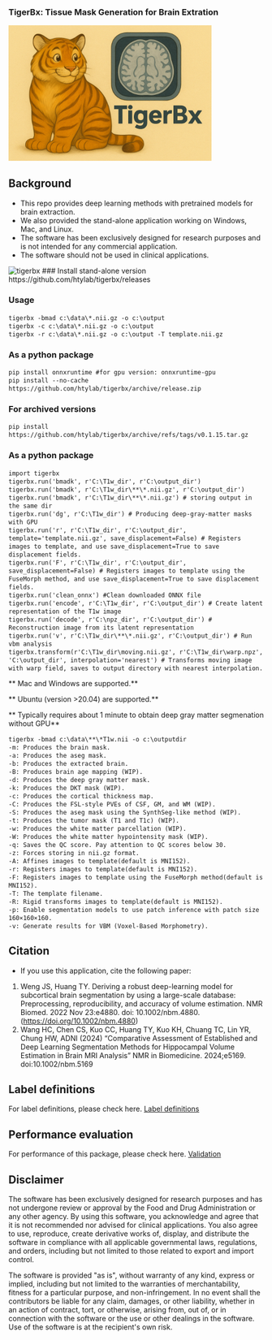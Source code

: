 ### TigerBx: Tissue Mask Generation for Brain Extration
<img src="./doc/team.png" alt="tigerbx" width="400">

## Background

* This repo provides deep learning methods with pretrained models for brain extraction.
* We also provided the stand-alone application working on Windows, Mac, and Linux.
* The software has been exclusively designed for research purposes and is not intended for any commercial application.
* The software should not be used in clinical applications.

<img src="./doc/tigerbx.png" alt="tigerbx" width="800">
### Install stand-alone version
https://github.com/htylab/tigerbx/releases

### Usage

    tigerbx -bmad c:\data\*.nii.gz -o c:\output
    tigerbx -c c:\data\*.nii.gz -o c:\output
    tigerbx -r c:\data\*.nii.gz -o c:\output -T template.nii.gz

### As a python package

    pip install onnxruntime #for gpu version: onnxruntime-gpu
    pip install --no-cache https://github.com/htylab/tigerbx/archive/release.zip

### For archived versions
    pip install https://github.com/htylab/tigerbx/archive/refs/tags/v0.1.15.tar.gz

### As a python package

    import tigerbx
    tigerbx.run('bmadk', r'C:\T1w_dir', r'C:\output_dir')
    tigerbx.run('bmadk', r'C:\T1w_dir\**\*.nii.gz', r'C:\output_dir')
    tigerbx.run('bmadk', r'C:\T1w_dir\**\*.nii.gz') # storing output in the same dir
    tigerbx.run('dg', r'C:\T1w_dir') # Producing deep-gray-matter masks with GPU
    tigerbx.run('r', r'C:\T1w_dir', r'C:\output_dir', template='template.nii.gz', save_displacement=False) # Registers images to template, and use save_displacement=True to save displacement fields.
    tigerbx.run('F', r'C:\T1w_dir', r'C:\output_dir', save_displacement=False) # Registers images to template using the FuseMorph method, and use save_displacement=True to save displacement fields.
    tigerbx.run('clean_onnx') #Clean downloaded ONNX file
    tigerbx.run('encode', r'C:\T1w_dir', r'C:\output_dir') # Create latent representation of the T1w image
    tigerbx.run('decode', r'C:\npz_dir', r'C:\output_dir') # Reconstruction image from its latent representation
    tigerbx.run('v', r'C:\T1w_dir\**\*.nii.gz', r'C:\output_dir') # Run vbm analysis
    tigerbx.transform(r'C:\T1w_dir\moving.nii.gz', r'C:\T1w_dir\warp.npz', 'C:\output_dir', interpolation='nearest') # Transforms moving image with warp field, saves to output directory with nearest interpolation.
    

** Mac and Windows  are supported.**

** Ubuntu (version >20.04)  are supported.**

** Typically requires about 1 minute to obtain deep gray matter segmenation without GPU**

```
tigerbx -bmad c:\data\**\*T1w.nii -o c:\outputdir
-m: Produces the brain mask.
-a: Produces the aseg mask.
-b: Produces the extracted brain.
-B: Produces brain age mapping (WIP).
-d: Produces the deep gray matter mask.
-k: Produces the DKT mask (WIP).
-c: Produces the cortical thickness map.
-C: Produces the FSL-style PVEs of CSF, GM, and WM (WIP).
-S: Produces the aseg mask using the SynthSeg-like method (WIP).
-t: Produces the tumor mask (T1 and T1c) (WIP).
-w: Produces the white matter parcellation (WIP).
-W: Produces the white matter hypointensity mask (WIP).
-q: Saves the QC score. Pay attention to QC scores below 30.
-z: Forces storing in nii.gz format.
-A: Affines images to template(default is MNI152).
-r: Registers images to template(default is MNI152).
-F: Registers images to template using the FuseMorph method(default is MNI152).
-T: The template filename.
-R: Rigid transforms images to template(default is MNI152).
-p: Enable segmentation models to use patch inference with patch size 160×160×160.
-v: Generate results for VBM (Voxel-Based Morphometry).
```
## Citation

* If you use this application, cite the following paper:

1. Weng JS, Huang TY. Deriving a robust deep-learning model for subcortical brain segmentation by using a large-scale database: Preprocessing, reproducibility, and accuracy of volume estimation. NMR Biomed. 2022 Nov 23:e4880. doi: 10.1002/nbm.4880. (https://doi.org/10.1002/nbm.4880)
2. Wang HC, Chen CS, Kuo CC, Huang TY, Kuo KH, Chuang TC, Lin YR, Chung HW, ADNI (2024) “Comparative Assessment of Established and Deep Learning Segmentation Methods for Hippocampal Volume Estimation in Brain MRI Analysis” NMR in Biomedicine. 2024;e5169. doi:10.1002/nbm.5169

## Label definitions

For label definitions, please check here. [Label definitions](doc/seglabel.md)

## Performance evaluation

For performance of this package, please check here. [Validation](doc/validation.md)

## Disclaimer

The software has been exclusively designed for research purposes and has not undergone review or approval by the Food and Drug Administration or any other agency. By using this software, you acknowledge and agree that it is not recommended nor advised for clinical applications.  You also agree to use, reproduce, create derivative works of, display, and distribute the software in compliance with all applicable governmental laws, regulations, and orders, including but not limited to those related to export and import control.

The software is provided "as is", without warranty of any kind, express or implied, including but not limited to the warranties of merchantability, fitness for a particular purpose, and non-infringement. In no event shall the contributors be liable for any claim, damages, or other liability, whether in an action of contract, tort, or otherwise, arising from, out of, or in connection with the software or the use or other dealings in the software. Use of the software is at the recipient's own risk.


